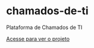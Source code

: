 # chamados-de-ti
Plataforma de Chamados de TI

<a href="https://wancarvalho.github.io/chamados-de-ti/">Acesse para ver o projeto</a>
